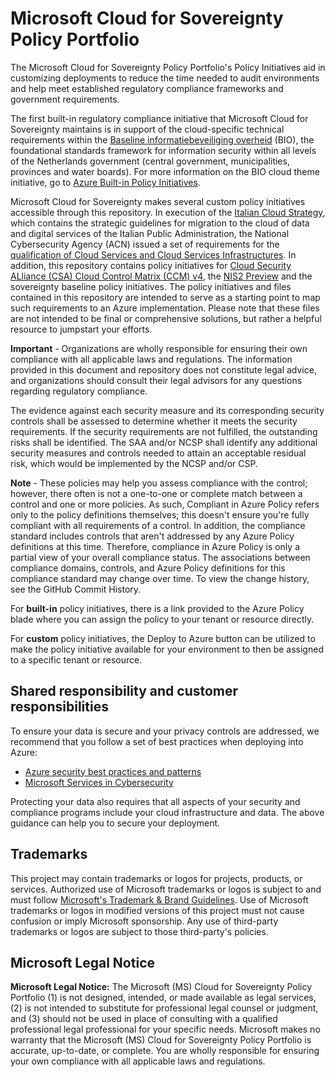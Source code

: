 # Microsoft Cloud for Sovereignty Policy Portfolio
The Microsoft Cloud for Sovereignty Policy Portfolio's Policy Initiatives aid in customizing deployments to reduce the time needed to audit environments and help meet established regulatory compliance frameworks and government requirements.

The first built-in regulatory compliance initiative that Microsoft Cloud for Sovereignty maintains is in support of the cloud-specific technical requirements within the [Baseline informatiebeveiliging overheid](https://www.digitaleoverheid.nl/overzicht-van-alle-onderwerpen/cybersecurity/kaders-voor-cybersecurity/baseline-informatiebeveiliging-overheid/) (BIO), the foundational standards framework for information security within all levels of the Netherlands government (central government, municipalities, provinces and water boards). For more information on the BIO cloud theme initiative, go to [Azure Built-in Policy Initiatives](https://learn.microsoft.com/azure/governance/policy/samples/nl-bio-cloud-theme).

Microsoft Cloud for Sovereignty makes several custom policy initiatives accessible through this repository. In execution of the [Italian Cloud Strategy](https://www.acn.gov.it/en/strategia/strategia-cloud-italia), which contains the strategic guidelines for migration to the cloud of data and digital services of the Italian Public Administration, the National Cybersecurity Agency (ACN) issued a set of requirements for the [qualification of Cloud Services and Cloud Services Infrastructures](https://www.acn.gov.it/en/strategia/strategia-cloud-italia/qualificazione-cloud). In addition, this repository contains policy initiatives for [Cloud Security ALliance (CSA) Cloud Control Matrix (CCM) v4](https://cloudsecurityalliance.org/research/cloud-controls-matrix/), the [NIS2 Preview](https://eur-lex.europa.eu/eli/dir/2022/2555/oj) and the sovereignty baseline policy initiatives. The policy initiatives and files contained in this repository are intended to serve as a starting point to map such requirements to an Azure implementation. Please note that these files are not intended to be final or comprehensive solutions, but rather a helpful resource to jumpstart your efforts.

**Important** - Organizations are wholly responsible for ensuring their own compliance with all applicable laws and regulations. The information provided in this document and repository does not constitute legal advice, and organizations should consult their legal advisors for any questions regarding regulatory compliance.

The evidence against each security measure and its corresponding security controls shall be assessed to determine whether it meets the security requirements. If the security requirements are not fulfilled, the outstanding risks shall be identified. The SAA and/or NCSP shall identify any additional security measures and controls needed to attain an acceptable residual risk, which would be implemented by the NCSP and/or CSP.

**Note** - These policies may help you assess compliance with the control; however, there often is not a one-to-one or complete match between a control and one or more policies. As such, Compliant in Azure Policy refers only to the policy definitions themselves; this doesn't ensure you're fully compliant with all requirements of a control. In addition, the compliance standard includes controls that aren't addressed by any Azure Policy definitions at this time. Therefore, compliance in Azure Policy is only a partial view of your overall compliance status. The associations between compliance domains, controls, and Azure Policy definitions for this compliance standard may change over time. To view the change history, see the GitHub Commit History.

For **built-in** policy initiatives, there is a link provided to the Azure Policy blade where you can assign the policy to your tenant or resource directly. 

For **custom** policy initiatives, the Deploy to Azure button can be utilized to make the policy initiative available for your environment to then be assigned to a specific tenant or resource. 

## Shared responsibility and customer responsibilities

To ensure your data is secure and your privacy controls are addressed, we recommend that you follow a set of best practices when deploying into Azure:

- [Azure security best practices and patterns](https://learn.microsoft.com/azure/security/fundamentals/best-practices-and-patterns)
- [Microsoft Services in Cybersecurity](https://learn.microsoft.com/azure/security/fundamentals/services-technologies)
  
Protecting your data also requires that all aspects of your security and compliance programs include your cloud infrastructure and data. The above guidance can help you to secure your deployment.

## Trademarks

This project may contain trademarks or logos for projects, products, or services. Authorized use of Microsoft
trademarks or logos is subject to and must follow
[Microsoft's Trademark & Brand Guidelines](https://www.microsoft.com/legal/intellectualproperty/trademarks/usage/general).
Use of Microsoft trademarks or logos in modified versions of this project must not cause confusion or imply Microsoft sponsorship.
Any use of third-party trademarks or logos are subject to those third-party's policies.

## Microsoft Legal Notice

**Microsoft Legal Notice:** The Microsoft (MS) Cloud for Sovereignty Policy Portfolio (1) is not designed, intended, or made available as legal services, (2) is not intended to substitute for professional legal counsel or judgment, and (3) should not be used in place of consulting with a qualified professional legal professional for your specific needs. Microsoft makes no warranty that the Microsoft (MS) Cloud for Sovereignty Policy Portfolio is accurate, up-to-date, or complete. You are wholly responsible for ensuring your own compliance with all applicable laws and regulations. 
